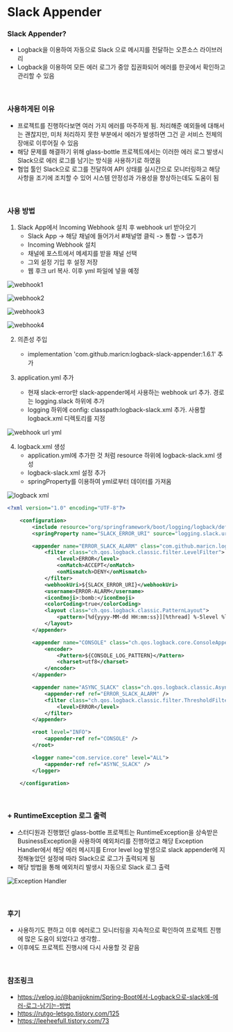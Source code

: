# Slack Appender

### Slack Appender?
- Logback을 이용하여 자동으로 Slack 으로 메시지를 전달하는 오픈소스 라이브러리
- Logback을 이용하여 모든 에러 로그가 중앙 집권화되어 에러를 한곳에서 확인하고 관리할 수 있음

<br>

### 사용하게된 이유
- 프로젝트를 진행하다보면 여러 가지 에러를 마주하게 됨. 처리해준 예외들에 대해서는 괜찮지만, 미처 처리하지 못한 부분에서 에러가 발생하면 그건 곧 서비스 전체의 장애로 이루어질 수 있음
- 해당 문제를 해결하기 위해 glass-bottle 프로젝트에서는 이러한 에러 로그 발생시 Slack으로 에러 로그를 남기는 방식을 사용하기로 하였음
- 협업 툴인 Slack으로 로그를 전달하여 API 상태를 실시간으로 모니터링하고 해당 사항을 조기에 조치할 수 있어 시스템 안정성과 가용성을 향상하는데도 도움이 됨

<br>

### 사용 방법
1. Slack App에서 Incoming Webhook 설치 후 webhook url 받아오기
    - Slack App -> 해당 채널에 들어가서 #채널명 클릭 -> 통합 -> 앱추가
    - Incoming Webhook 설치
    - 채널에 포스트에서 메세지를 받을 채널 선택
    - 그외 설정 기입 후 설정 저장
    - 웹 후크 url 복사. 이후 yml 파일에 넣을 예정

![webhook1](img/webhook1.png)

![webhook2](img/webhook2.png)

![webhook3](img/webhook3.png)

![webhook4](img/webhook4.png)

2. 의존성 주입
    - implementation 'com.github.maricn:logback-slack-appender:1.6.1' 추가

3. application.yml 추가
    - 현재 slack-error만 slack-appender에서 사용하는 webhook url 추가. 경로는 logging.slack 하위에 추가
    - logging 하위에 config: classpath:logback-slack.xml 추가. 사용할 logback.xml 디렉토리를 지정

![webhook url yml](img/webhook-uri-yml.png)

4. logback.xml 생성
    - application.yml에 추가한 것 처럼 resource 하위에 logback-slack.xml 생성
    - logback-slack.xml 설정 추가
    - springProperty를 이용하여 yml로부터 데이터를 가져옴

![logback xml](img/logback-xml.png)

```xml
<?xml version="1.0" encoding="UTF-8"?>

    <configuration>
        <include resource="org/springframework/boot/logging/logback/defaults.xml" />
        <springProperty name="SLACK_ERROR_URI" source="logging.slack.uri.slack-error" />

        <appender name="ERROR_SLACK_ALARM" class="com.github.maricn.logback.SlackAppender">
            <filter class="ch.qos.logback.classic.filter.LevelFilter">
                <level>ERROR</level>
                <onMatch>ACCEPT</onMatch>
                <onMismatch>DENY</onMismatch>
            </filter>
            <webhookUri>${SLACK_ERROR_URI}</webhookUri>
            <username>ERROR-ALARM</username>
            <iconEmoji>:bomb:</iconEmoji>
            <colorCoding>true</colorCoding>
            <layout class="ch.qos.logback.classic.PatternLayout">
                <pattern>[%d{yyyy-MM-dd HH:mm:ss}][%thread] %-5level %logger{36} - %msg</pattern>
            </layout>
        </appender>

        <appender name="CONSOLE" class="ch.qos.logback.core.ConsoleAppender">
            <encoder>
                <Pattern>${CONSOLE_LOG_PATTERN}</Pattern>
                <charset>utf8</charset>
            </encoder>
        </appender>

        <appender name="ASYNC_SLACK" class="ch.qos.logback.classic.AsyncAppender">
            <appender-ref ref="ERROR_SLACK_ALARM" />
            <filter class="ch.qos.logback.classic.filter.ThresholdFilter">
                <level>ERROR</level>
            </filter>
        </appender>

        <root level="INFO">
            <appender-ref ref="CONSOLE" />
        </root>

        <logger name="com.service.core" level="ALL">    
            <appender-ref ref="ASYNC_SLACK" />
        </logger>

    </configuration>
```

<br>

### + RuntimeException 로그 출력
- 스터디원과 진행했던 glass-bottle 프로젝트는 RuntimeException을 상속받은 BusinessException을 사용하여 예외처리를 진행하였고 해당 Exception Handler에서 해당 에러 메시지를 Error level log 발생으로 slack appender에 지정해놓았던 설정에 따라 Slack으로 로그가 출력되게 됨
- 해당 방법을 통해 예외처리 발생시 자동으로 Slack 로그 출력

![Exception Handler](img/error-handler.png)

<br>

### 후기
- 사용하기도 편하고 이후 에러로그 모니터링을 지속적으로 확인하여 프로젝트 진행에 많은 도움이 되었다고 생각함..
- 이후에도 프로젝트 진행시에 다시 사용할 것 같음

<br>

### 참조링크
- https://velog.io/@banjjoknim/Spring-Boot에서-Logback으로-slack에-에러-로그-남기는-방법
- https://rutgo-letsgo.tistory.com/125
- https://leeheefull.tistory.com/73